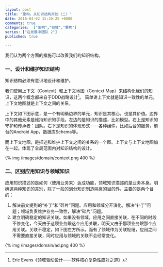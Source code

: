 ```yaml
---
layout: post
title: "重构，从知识结构开始（二）"
date: 2016-04-02 15:30:25 +0800
comments: true
categories:  ["架构","领域","重构"]
series: ["在发展中团队 2"]
published: true

---
```


我们认为两个方面的措施可以改善我们的知识结构。

<!--more-->




### 一、设计和维护知识结构

知识结构必须有意识地设计和维护。

我们使用上下文（Context）和上下文地图（Context Map）来结构化我们的知识，这两个概念都来自于DDD战略设计[^1]。
简单讲上下文就是知识一致性的单元。上下文地图就是上下文之间的关系。

[^1]: Eric Evans《领域驱动设计——软件核心复杂性应对之道》

上下文如下图示意，是一个有明确边界的单元，知识是其核心，也是其价值。边界中的其他元素是维持知识的手段。左边的是知识的描述，比如模型。右上是知识的守护和传承者：团队。右下是知识的体现形式——各种组件，比如后台的服务，前台的Android App，数据库Schema等。

而上下文地图，是描述和维护上下文之间的关系的一个图。上下文与上下文地图加在一起，体现了全局范围内对知识结构的设计。

{% img  /images/domain/context.png 400 %}



### 二、区别应用知识与领域知识

应用知识描述的是如何（使用业务来）达成功能，领域知识描述的是业务本身。明确这两种知识的差别，除了一般的划分知识制造隔离的目的外，主要的是两个目的：

1. 解决前文提到的“补丁”和“碎片”问题。应用和领域分开演化，解决“补丁”问题；领域负责维护业务一致性，解决“碎片”问题。
2. 建立明确稳定的知识关联。如果没有领域，应用之间直接关联，在不同的时段不停变化，今天由于这项业务跟这个应用关联，明天又由于那项业务跟那个应用关联。关联不稳定，如下图左方所示。而有了领域作为关联枢纽，应用之间不需要直接关联，同时应用与领域的关联不会经常变化。


{% img  /images/domain/ad.png 400 %}




